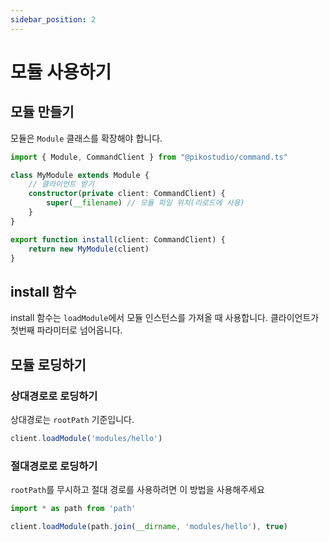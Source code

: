 ```yaml
---
sidebar_position: 2
---
```


# 모듈 사용하기

## 모듈 만들기

모듈은 `Module` 클래스를 확장해야 합니다.

```ts
import { Module, CommandClient } from "@pikostudio/command.ts"

class MyModule extends Module {
    // 클라이언트 받기
    constructor(private client: CommandClient) {
        super(__filename) // 모듈 파일 위치(리로드에 사용)
    }
}

export function install(client: CommandClient) {
    return new MyModule(client)
}
```

## install 함수

install 함수는 `loadModule`에서 모듈 인스턴스를 가져올 때 사용합니다. 클라이언트가 첫번째 파라미터로 넘어옵니다.

## 모듈 로딩하기

### 상대경로로 로딩하기

상대경로는 `rootPath` 기준입니다.

```ts
client.loadModule('modules/hello')
```

### 절대경로로 로딩하기

`rootPath`를 무시하고 절대 경로를 사용하려면 이 방법을 사용해주세요

```ts
import * as path from 'path'

client.loadModule(path.join(__dirname, 'modules/hello'), true)
```

